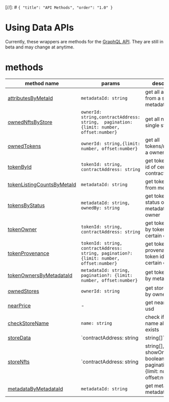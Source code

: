 [//]: # `{ "title": "API Methods", "order": "1.0" }`
# Using Data APIs

Currently, these wrappers are methods for the [GraphQL API](https://docs.mintbase.xyz/dev/mintbase-graph). They are still in beta and may change at anytime.

# methods

| method name | params | description |
|--|--|--|
| [attributesByMetaId](https://github.com/Mintbase/mintbase-js/tree/beta/packages/data/src/api/attributesByMetaId/README.md) | `metadataId: string`  |get all attributes from a specific metadataId|
| [ownedNftsByStore](https://github.com/Mintbase/mintbase-js/tree/beta/packages/data/src/api/ownedNftsByStore/README.md) | `ownerId: string,contractAddress: string,  pagination: {limit: number, offset:number}`  |get all nfts from a single store|
| [ownedTokens](https://github.com/Mintbase/mintbase-js/tree/beta/packages/data/src/api/ownedTokens/README.md) | `ownerId: string,{limit: number, offset:number}` |get all tokens/nfts from a owner|
| [tokenById](https://github.com/Mintbase/mintbase-js/tree/beta/packages/data/src/api/tokenById/README.md) | `tokenId: string, contractAddress: string` |get token data by id of certain contract|
| [tokenListingCountsByMetaId](https://github.com/Mintbase/mintbase-js/tree/beta/packages/data/src/api/tokenListingCountsByMetaId/README.md) | `metadataId: string` | get token listings from metadata id |
| [tokensByStatus](https://github.com/Mintbase/mintbase-js/tree/beta/packages/data/src/api/tokensByStatus/README.md) | `metadataId: string, ownedBy: string` |get token by status on metadataId, and owner|
| [tokenOwner](https://github.com/Mintbase/mintbase-js/tree/beta/packages/data/src/api/tokenOwner/README.md) | `tokenId: string, contractAddress: string` |get token owner by token id and certain contract|
| [tokenProvenance](https://github.com/Mintbase/mintbase-js/tree/beta/packages/data/src/api/tokenProvenance/README.md) | `tokenId: string, contractAddress: string, pagination?: {limit: number, offset:number}` |get token provenance by token id and certain contract|
| [tokenOwnersByMetadataId](https://github.com/Mintbase/mintbase-js/tree/beta/packages/data/src/api/tokenOwnersByMetadataId/README.md) | `metadataId: string, pagination?: {limit: number, offset:number}` |get token owners by metadata id|
| [ownedStores](https://github.com/Mintbase/mintbase-js/tree/beta/packages/data/src/api/ownedStores/README.md) | `ownerId: string` |get stores owned by owner id|
| [nearPrice](https://github.com/Mintbase/mintbase-js/tree/beta/packages/data/src/api/nearPrice/README.md) | - |get near price in usd|
| [checkStoreName](https://github.com/Mintbase/mintbase-js/tree/beta/packages/data/src/api/checkStoreName/README.md) | `name: string` |check if store name already exists|
| [storeData](https://github.com/Mintbase/mintbase-js/tree/beta/packages/data/src/api/storeData/README.md) | `contractAddress: string | string[]` |get store data by certain contract or contracts|
| [storeNfts](https://github.com/Mintbase/mintbase-js/tree/beta/packages/data/src/api/storeNfts/README.md) | `contractAddress: string | string[], showOnlyListed?: boolean, pagination?: {limit: number, offset:number}` |get store nfts by certain contract|
| [metadataByMetadataId](https://github.com/Mintbase/mintbase-js/tree/beta/packages/data/src/api/metadataByMetadataId/README.md) | `metadataId: string` |get metadata by metadataId|